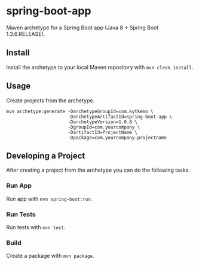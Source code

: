 spring-boot-app
===============

Maven archetype for a Spring Boot app (Java 8 + Spring Boot 1.3.6.RELEASE).

## Install

Install the archetype to your local Maven repository with `mvn clean install`.

## Usage

Create projects from the archetype.

    mvn archetype:generate -DarchetypeGroupId=com.kytkemo \
                           -DarchetypeArtifactId=spring-boot-app \
                           -DarchetypeVersion=1.0.8 \
                           -DgroupId=com.yourcompany \
                           -DartifactId=ProjectName \
                           -Dpackage=com.yourcompany.projectname

## Developing a Project

After creating a project from the archetype you can do the following tasks.

### Run App

Run app with `mvn spring-boot:run`.

### Run Tests

Run tests with `mvn test`.

### Build

Create a package with `mvn package`.
